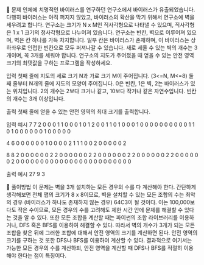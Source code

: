 🔔 문제
인체에 치명적인 바이러스를 연구하던 연구소에서 바이러스가 유출되었습니다. 다행히 바이러스는 아직 퍼지지 않았고, 바이러스의 확산을 막기 위해서 연구소에 벽을 세우려고 합니다. 연구소는 크기가 N x M인 직사각형으로 나타낼 수 있으며, 직사각형은 1 x 1 크기의 정사각형으로 나누어져 있습니다. 연구소는 빈칸, 벽으로 이루어져 있으며, 벽은 칸 하나를 가득 차지합니다. 일부 칸은 바이러스가 존재하며, 이 바이러스는 상하좌우로 인접한 빈칸으로 모두 퍼져나갈 수 있습니다. 새로 세울 수 있는 벽의 개수는 3개이며, 꼭 3개를 세워야 합니다.
연구소의 지도가 주어졌을 때 얻을 수 있는 안전 영역 크기의 최댓값을 구하는 프로그램을 작성하세요.

입력
첫째 줄에 지도의 세로 크기 N과 가로 크기 M이 주어집니다. (3<=N, M<=8)
둘째 줄부터 N개의 줄에 지도의 모양이 주어집니다. 0은 빈칸, 1은 벽, 2는 바이러스가 있는 위치입니다. 2의 개수는 2보다 크거나 같고, 10보다 작거나 같은 자연수입니다.
빈칸의 개수는 3개 이상입니다.

출력
첫째 줄에 얻을 수 있는 안전 영역의 최대 크기를 출력합니다.

입력 예시
7 7
2 0 0 0 1 1 0
0 0 1 0 1 2 0
0 1 1 0 1 0 0
0 1 0 0 0 0 0
0 0 0 0 0 1 1
0 1 0 0 0 0 0
0 1 0 0 0 0 0

4 6
0 0 0 0 0 0
1 0 0 0 0 2
1 1 1 0 0 2
0 0 0 0 0 2

8 8
2 0 0 0 0 0 0 2
2 0 0 0 0 0 0 2
2 0 0 0 0 0 0 2
2 0 0 0 0 0 0 2
2 0 0 0 0 0 0 2
0 0 0 0 0 0 0 0
0 0 0 0 0 0 0 0
0 0 0 0 0 0 0 0

출력 예시
27
9
3

🎯 풀이방법
이 문제는 벽을 3개 설치하는 모든 경우의 수를 다 계산해야 한다. 간단하게 생각해보면 전체 맵의 크기가 8 x 8이므로, 벽을 설치할 수 있는 모든 조합의 수는 최악의 경우 (바이러스가 하나도 존재하지 않는 경우) 64C3이 될 것이다. 이는 100,000보다도 작은 수이므로, 모든 경우의 수를 고려해도 제한 시간 안에 문제를 해결할 수 있다는 것을 알 수 있다. 또한 모든 조합을 계산할 때는 파이썬의 조합 라이브러리를 이용하거나, DFS 혹은 BFS를 이용하여 해결할 수 있다. 따라서 벽의 개수가 3개가 되는 모든 조합을 찾은 뒤에 그러한 조합에 대해서 안전 영역의 크기를 계산하면 된다. 안전 영역의 크기를 구하는 것 또한 DFS나 BFS를 이용하여 계산할 수 있다. 결과적으로 여기서는 가능한 모든 경우의 수를 계산하되, 안전 영역을 계산할 때 DFS나 BFS를 적절히 이용해야 한다는 점이 특징이다.
